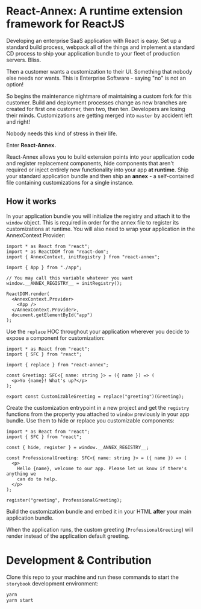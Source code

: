 # React-Annex: A runtime extension framework for ReactJS

Developing an enterprise SaaS application with React is easy. Set up a standard build process, webpack all of the things and implement a standard CD process to ship your application bundle to your fleet of production servers. Bliss.

Then a customer wants a customization to their UI. Something that nobody else needs nor wants. This is Enterprise Software - saying "no" is not an option!

So begins the maintenance nightmare of maintaining a custom fork for this customer. Build and deployment processes change as new branches are created for first one customer, then two, then ten. Developers are losing their minds. Customizations are getting merged into `master` by accident left and right!

Nobody needs this kind of stress in their life.

Enter **React-Annex.**

React-Annex allows you to build extension points into your application code and register replacement components, hide components that aren't required or inject entirely new functionality into your app **at runtime**. Ship your standard application bundle and then ship an **annex** - a self-contained file containing customizations for a single instance.

## How it works

In your application bundle you will initialize the registry and attach it to the `window` object. This is required in order for the annex file to register its customizations at runtime. You will also need to wrap your application in the AnnexContext Provider:

```tsx
import * as React from "react";
import * as ReactDOM from "react-dom";
import { AnnexContext, initRegistry } from "react-annex";

import { App } from "./app";

// You may call this variable whatever you want
window.__ANNEX_REGISTRY__ = initRegistry();

ReactDOM.render(
  <AnnexContext.Provider>
    <App />
  </AnnexContext.Provider>,
  document.getElementById("app")
);
```

Use the `replace` HOC throughout your application wherever you decide to expose a component for customization:

```tsx
import * as React from "react";
import { SFC } from "react";

import { replace } from "react-annex";

const Greeting: SFC<{ name: string }> = ({ name }) => (
  <p>Yo {name}! What's up?</p>
);

export const CustomizableGreeting = replace("greeting")(Greeting);
```

Create the customization entrypoint in a new project and get the `registry` functions from the property you attached to `window` previously in your app bundle. Use them to hide or replace you customizable components:

```tsx
import * as React from "react";
import { SFC } from "react";

const { hide, register } = window.__ANNEX_REGISTRY__;

const ProfessionalGreeting: SFC<{ name: string }> = ({ name }) => (
  <p>
    Hello {name}, welcome to our app. Please let us know if there's anything we
    can do to help.
  </p>
);

register("greeting", ProfessionalGreeting);
```

Build the customization bundle and embed it in your HTML **after** your main application bundle.

When the application runs, the custom greeting (`ProfessionalGreeting`) will render instead of the application default greeting.

# Development & Contribution

Clone this repo to your machine and run these commands to start the `storybook` development environment:

```bash
yarn
yarn start
```
